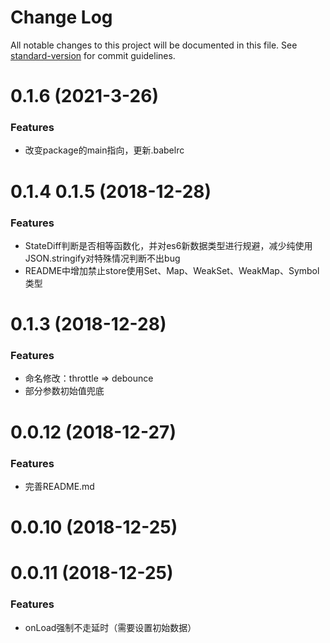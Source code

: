 # Change Log

All notable changes to this project will be documented in this file. See [standard-version](https://github.com/conventional-changelog/standard-version) for commit guidelines.

<a name="0.1.6"></a>
# 0.1.6 (2021-3-26)

### Features

* 改变package的main指向，更新.babelrc

<a name="0.1.5"></a>
# 0.1.4 0.1.5 (2018-12-28)

### Features

* StateDiff判断是否相等函数化，并对es6新数据类型进行规避，减少纯使用JSON.stringify对特殊情况判断不出bug
* README中增加禁止store使用Set、Map、WeakSet、WeakMap、Symbol类型

<a name="0.1.3"></a>
# 0.1.3 (2018-12-28)

### Features

* 命名修改：throttle => debounce
* 部分参数初始值兜底

<a name="0.0.12"></a>
# 0.0.12 (2018-12-27)

### Features

* 完善README.md

<a name="0.0.10"></a>
# 0.0.10 (2018-12-25)

<a name="0.0.11"></a>
# 0.0.11 (2018-12-25)

### Features

* onLoad强制不走延时（需要设置初始数据）






